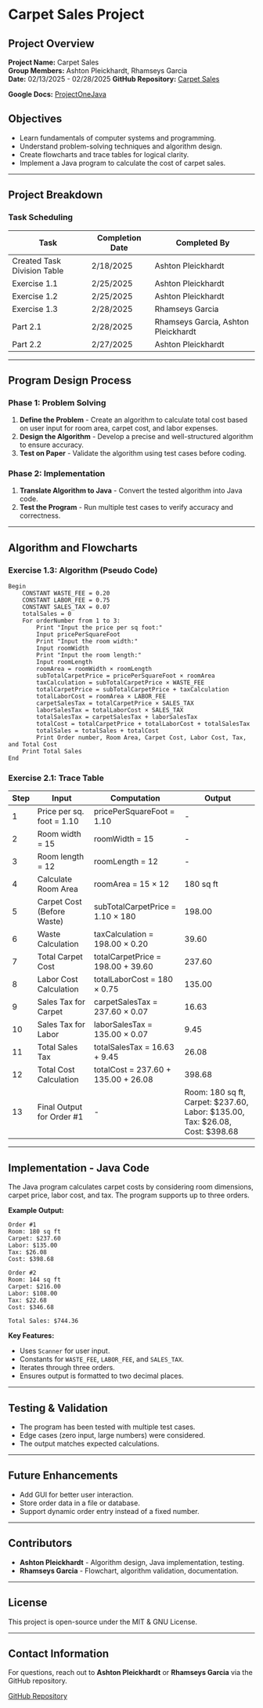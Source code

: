 # Carpet Sales Project

## Project Overview
**Project Name:** Carpet Sales  
**Group Members:** Ashton Pleickhardt, Rhamseys Garcia  
**Date:** 02/13/2025 - 02/28/2025
**GitHub Repository:** [Carpet Sales](https://github.com/rhamseyswork/carpet-sales)

**Google Docs:** [ProjectOneJava](https://docs.google.com/document/d/1mI1WKLQS4KWPrDbSo-LX8kHscxcWK1j4/edit?usp=sharing&ouid=111319674295437682510&rtpof=true&sd=true)

## Objectives
- Learn fundamentals of computer systems and programming.  
- Understand problem-solving techniques and algorithm design.  
- Create flowcharts and trace tables for logical clarity.  
- Implement a Java program to calculate the cost of carpet sales.

---
## Project Breakdown

### **Task Scheduling**
| Task | Completion Date | Completed By |
|------|----------------|--------------|
| Created Task Division Table | 2/18/2025 | Ashton Pleickhardt |
| Exercise 1.1 | 2/25/2025 | Ashton Pleickhardt |
| Exercise 1.2 | 2/25/2025 | Ashton Pleickhardt |
| Exercise 1.3 | 2/28/2025 | Rhamseys Garcia |
| Part 2.1 | 2/28/2025 | Rhamseys Garcia, Ashton Pleickhardt |
| Part 2.2 | 2/27/2025 | Ashton Pleickhardt |

---
## **Program Design Process**
### **Phase 1: Problem Solving**
1. **Define the Problem** - Create an algorithm to calculate total cost based on user input for room area, carpet cost, and labor expenses.
2. **Design the Algorithm** - Develop a precise and well-structured algorithm to ensure accuracy.
3. **Test on Paper** - Validate the algorithm using test cases before coding.

### **Phase 2: Implementation**
1. **Translate Algorithm to Java** - Convert the tested algorithm into Java code.
2. **Test the Program** - Run multiple test cases to verify accuracy and correctness.

---
## **Algorithm and Flowcharts**
### **Exercise 1.3: Algorithm (Pseudo Code)**
```pseudo
Begin
    CONSTANT WASTE_FEE = 0.20
    CONSTANT LABOR_FEE = 0.75
    CONSTANT SALES_TAX = 0.07
    totalSales = 0
    For orderNumber from 1 to 3:
        Print "Input the price per sq foot:"
        Input pricePerSquareFoot
        Print "Input the room width:"
        Input roomWidth
        Print "Input the room length:"
        Input roomLength
        roomArea = roomWidth × roomLength
        subTotalCarpetPrice = pricePerSquareFoot × roomArea
        taxCalculation = subTotalCarpetPrice × WASTE_FEE
        totalCarpetPrice = subTotalCarpetPrice + taxCalculation
        totalLaborCost = roomArea × LABOR_FEE
        carpetSalesTax = totalCarpetPrice × SALES_TAX
        laborSalesTax = totalLaborCost × SALES_TAX
        totalSalesTax = carpetSalesTax + laborSalesTax
        totalCost = totalCarpetPrice + totalLaborCost + totalSalesTax
        totalSales = totalSales + totalCost
        Print Order number, Room Area, Carpet Cost, Labor Cost, Tax, and Total Cost
    Print Total Sales
End
```

### **Exercise 2.1: Trace Table**
| Step | Input | Computation | Output |
|------|-------|-------------|---------|
| 1 | Price per sq. foot = 1.10 | pricePerSquareFoot = 1.10 | - |
| 2 | Room width = 15 | roomWidth = 15 | - |
| 3 | Room length = 12 | roomLength = 12 | - |
| 4 | Calculate Room Area | roomArea = 15 × 12 | 180 sq ft |
| 5 | Carpet Cost (Before Waste) | subTotalCarpetPrice = 1.10 × 180 | 198.00 |
| 6 | Waste Calculation | taxCalculation = 198.00 × 0.20 | 39.60 |
| 7 | Total Carpet Cost | totalCarpetPrice = 198.00 + 39.60 | 237.60 |
| 8 | Labor Cost Calculation | totalLaborCost = 180 × 0.75 | 135.00 |
| 9 | Sales Tax for Carpet | carpetSalesTax = 237.60 × 0.07 | 16.63 |
| 10 | Sales Tax for Labor | laborSalesTax = 135.00 × 0.07 | 9.45 |
| 11 | Total Sales Tax | totalSalesTax = 16.63 + 9.45 | 26.08 |
| 12 | Total Cost Calculation | totalCost = 237.60 + 135.00 + 26.08 | 398.68 |
| 13 | Final Output for Order #1 | - | Room: 180 sq ft, Carpet: $237.60, Labor: $135.00, Tax: $26.08, Cost: $398.68 |

---
## **Implementation - Java Code**

The Java program calculates carpet costs by considering room dimensions, carpet price, labor cost, and tax. The program supports up to three orders.

**Example Output:**
```
Order #1
Room: 180 sq ft
Carpet: $237.60
Labor: $135.00
Tax: $26.08
Cost: $398.68

Order #2
Room: 144 sq ft
Carpet: $216.00
Labor: $108.00
Tax: $22.68
Cost: $346.68

Total Sales: $744.36
```

**Key Features:**
- Uses `Scanner` for user input.
- Constants for `WASTE_FEE`, `LABOR_FEE`, and `SALES_TAX`.
- Iterates through three orders.
- Ensures output is formatted to two decimal places.

---
## **Testing & Validation**
- The program has been tested with multiple test cases.
- Edge cases (zero input, large numbers) were considered.
- The output matches expected calculations.

---
## **Future Enhancements**
- Add GUI for better user interaction.
- Store order data in a file or database.
- Support dynamic order entry instead of a fixed number.

---
## **Contributors**
- **Ashton Pleickhardt** - Algorithm design, Java implementation, testing.
- **Rhamseys Garcia** - Flowchart, algorithm validation, documentation.

---
## **License**
This project is open-source under the MIT & GNU License.

---
## **Contact Information**
For questions, reach out to **Ashton Pleickhardt** or **Rhamseys Garcia** via the GitHub repository.

[GitHub Repository](https://github.com/rhamseyswork/carpet-sales)

